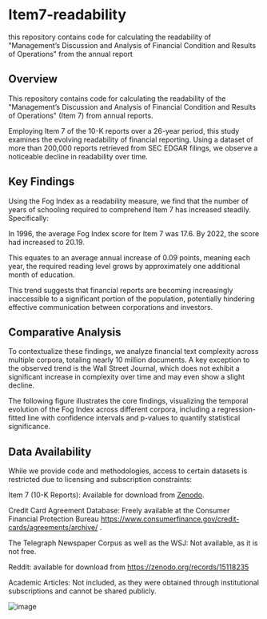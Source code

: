 # Item7-readability
this repository contains code for calculating the readability of "Management’s Discussion and Analysis of Financial Condition and Results of Operations" from the annual report

## Overview

This repository contains code for calculating the readability of the "Management’s Discussion and Analysis of Financial Condition and Results of Operations" (Item 7) from annual reports.

Employing Item 7 of the 10-K reports over a 26-year period, this study examines the evolving readability of financial reporting. Using a dataset of more than 200,000 reports retrieved from SEC EDGAR filings, we observe a noticeable decline in readability over time.

## Key Findings

Using the Fog Index as a readability measure, we find that the number of years of schooling required to comprehend Item 7 has increased steadily. Specifically:

In 1996, the average Fog Index score for Item 7 was 17.6. 
By 2022, the score had increased to 20.19.

This equates to an average annual increase of 0.09 points, meaning each year, the required reading level grows by approximately one additional month of education.

This trend suggests that financial reports are becoming increasingly inaccessible to a significant portion of the population, potentially hindering effective communication between corporations and investors.

## Comparative Analysis

To contextualize these findings, we analyze financial text complexity across multiple corpora, totaling nearly 10 million documents. A key exception to the observed trend is the Wall Street Journal, which does not exhibit a significant increase in complexity over time and may even show a slight decline.

The following figure illustrates the core findings, visualizing the temporal evolution of the Fog Index across different corpora, including a regression-fitted line with confidence intervals and p-values to quantify statistical significance.

## Data Availability

While we provide code and methodologies, access to certain datasets is restricted due to licensing and subscription constraints:

Item 7 (10-K Reports): Available for download from [Zenodo](https://zenodo.org/records/5589195).

Credit Card Agreement Database: Freely available at the Consumer Financial Protection Bureau https://www.consumerfinance.gov/credit-cards/agreements/archive/ .

The Telegraph Newspaper Corpus as well as the WSJ: Not available, as it is not free.

Reddit: available for download from https://zenodo.org/records/15118235 

Academic Articles: Not included, as they were obtained through institutional subscriptions and cannot be shared publicly. 


![image](https://github.com/dannylesmy/Item7-readability/assets/63964315/3c4a4af1-446d-4937-958f-090bb742b569)

